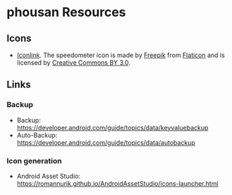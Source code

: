 # phousan Resources

## Icons
* [Iconlink](https://www.flaticon.com/free-icon/speedometer_610106).  The speedometer icon is made by [Freepik](http://www.freepik.com) from [Flaticon](https://www.flaticon.com/) and is licensed by [Creative Commons BY 3.0](http://creativecommons.org/licenses/by/3.0/).


## Links
### Backup
* Backup: https://developer.android.com/guide/topics/data/keyvaluebackup
* Auto-Backup: https://developer.android.com/guide/topics/data/autobackup

### Icon generation
* Android Asset Studio: https://romannurik.github.io/AndroidAssetStudio/icons-launcher.html
